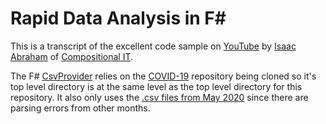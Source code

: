 # Rapid Data Analysis in F#

This is a transcript of the excellent code sample on [YouTube](https://www.youtube.com/playlist?list=PLlzAi3ycg2x0_7KdzjwsR-6b6yuRQ8wBS)
by [Isaac Abraham](https://github.com/isaacabraham)
of [Compositional IT](https://www.compositional-it.com/).

The F# [CsvProvider](https://fsharp.github.io/FSharp.Data/library/CsvProvider.html) relies on the [COVID-19](https://github.com/CSSEGISandData/COVID-19) repository
being cloned so it's top level directory is at the same level as the top level directory for this repository.
It also only uses the [.csv files from May 2020](https://github.com/CSSEGISandData/COVID-19/tree/master/csse_covid_19_data/csse_covid_19_daily_reports)
since there are parsing errors from other months.
